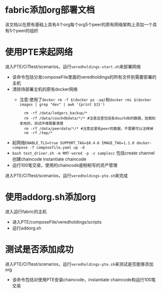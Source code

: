 # fabric添加org部署文档
该文档以在原有基础上具有4个org每个org5个peer的原有网络架构上添加一个具有5个peer的组织

# 使用PTE来起网络
进入PTE/CITtest/scenarios，运行`veredholdings-start.sh`来部署网络

+ 该命令包括分发composeFile里面的veredholdings的所有文件到需要部署的主机
+ 清除待部署主机的原有docker网络
    - 注意:使用了`docker rm -f $(docker ps -aq)`和`docker rmi $(docker images | grep "dev" | awk '{print $3}')`

            rm -rf /data/ledgers_backup/*
            rm -rf /data/couchdbdata/*/* #注意这里包括有douchdb的数据，挂载到本地的，测试环境需要清理
            rm -rf /data/peerdata/*/* #注意这里有peer的数据，不需要可以注释掉
            rm -rf /tmp/* 
    
+ 起网络`ENABLE_TLS=true SUPPORT_TAG=$0.4.6 IMAGE_TAG=1.1.0 docker-compose -f composefile.yaml up -d`
+ `bash test_driver.sh -m RMT-vered -p -c samplecc` 包括create channel 创建chaincode instantiate chaincode
+ 运行100笔交易，使用的chaincode是盼盼写的资产管理


进入PTE/CITtest/scenarios，运行`veredholdings-pte.sh`来完成

# 使用addorg.sh添加org

进入运行fabric的主机

+ 进入PTE/composeFile/veredholdings/scripts
+ 运行addorg.sh

# 测试是否添加成功

进入PTE/CITtest/scenarios，运行`veredholdings-pte.sh`来测试是否能够添加org

+ 该命令包括对使用PTE安装chaincode，instantiate chaincode和运行100笔交易